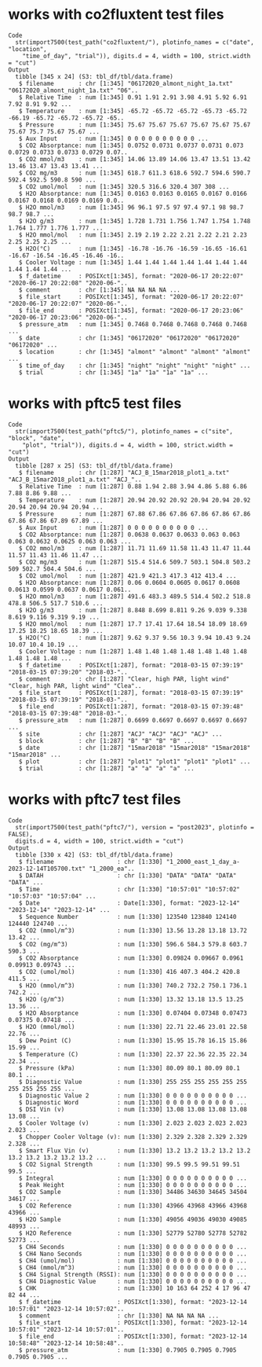 # works with co2fluxtent test files

    Code
      str(import7500(test_path("co2fluxtent/"), plotinfo_names = c("date", "location",
        "time_of_day", "trial")), digits.d = 4, width = 100, strict.width = "cut")
    Output
      tibble [345 x 24] (S3: tbl_df/tbl/data.frame)
       $ filename       : chr [1:345] "06172020_almont_night_1a.txt" "06172020_almont_night_1a.txt" "06"..
       $ Relative Time  : num [1:345] 0.91 1.91 2.91 3.98 4.91 5.92 6.91 7.92 8.91 9.92 ...
       $ Temperature    : num [1:345] -65.72 -65.72 -65.72 -65.73 -65.72 -66.19 -65.72 -65.72 -65.72 -65..
       $ Pressure       : num [1:345] 75.67 75.67 75.67 75.67 75.67 75.67 75.67 75.7 75.67 75.67 ...
       $ Aux Input      : num [1:345] 0 0 0 0 0 0 0 0 0 0 ...
       $ CO2 Absorptance: num [1:345] 0.0752 0.0731 0.0737 0.0731 0.073 0.0729 0.0733 0.0733 0.0729 0.07..
       $ CO2 mmol/m3    : num [1:345] 14.06 13.89 14.06 13.47 13.51 13.42 13.46 13.47 13.43 13.41 ...
       $ CO2 mg/m3      : num [1:345] 618.7 611.3 618.6 592.7 594.6 590.7 592.4 592.5 590.8 590 ...
       $ CO2 umol/mol   : num [1:345] 320.5 316.6 320.4 307 308 ...
       $ H2O Absorptance: num [1:345] 0.0163 0.0163 0.0165 0.0167 0.0166 0.0167 0.0168 0.0169 0.0169 0.0..
       $ H2O mmol/m3    : num [1:345] 96 96.1 97.5 97 97.4 97.1 98 98.7 98.7 98.7 ...
       $ H2O g/m3       : num [1:345] 1.728 1.731 1.756 1.747 1.754 1.748 1.764 1.777 1.776 1.777 ...
       $ H2O mmol/mol   : num [1:345] 2.19 2.19 2.22 2.21 2.22 2.21 2.23 2.25 2.25 2.25 ...
       $ H2O(°C)        : num [1:345] -16.78 -16.76 -16.59 -16.65 -16.61 -16.67 -16.54 -16.45 -16.46 -16..
       $ Cooler Voltage : num [1:345] 1.44 1.44 1.44 1.44 1.44 1.44 1.44 1.44 1.44 1.44 ...
       $ f_datetime     : POSIXct[1:345], format: "2020-06-17 20:22:07" "2020-06-17 20:22:08" "2020-06-"..
       $ comment        : chr [1:345] NA NA NA NA ...
       $ file_start     : POSIXct[1:345], format: "2020-06-17 20:22:07" "2020-06-17 20:22:07" "2020-06-"..
       $ file_end       : POSIXct[1:345], format: "2020-06-17 20:23:06" "2020-06-17 20:23:06" "2020-06-"..
       $ pressure_atm   : num [1:345] 0.7468 0.7468 0.7468 0.7468 0.7468 ...
       $ date           : chr [1:345] "06172020" "06172020" "06172020" "06172020" ...
       $ location       : chr [1:345] "almont" "almont" "almont" "almont" ...
       $ time_of_day    : chr [1:345] "night" "night" "night" "night" ...
       $ trial          : chr [1:345] "1a" "1a" "1a" "1a" ...

# works with pftc5 test files

    Code
      str(import7500(test_path("pftc5/"), plotinfo_names = c("site", "block", "date",
        "plot", "trial")), digits.d = 4, width = 100, strict.width = "cut")
    Output
      tibble [287 x 25] (S3: tbl_df/tbl/data.frame)
       $ filename       : chr [1:287] "ACJ_B_15mar2018_plot1_a.txt" "ACJ_B_15mar2018_plot1_a.txt" "ACJ_"..
       $ Relative Time  : num [1:287] 0.88 1.94 2.88 3.94 4.86 5.88 6.86 7.88 8.86 9.88 ...
       $ Temperature    : num [1:287] 20.94 20.92 20.92 20.94 20.94 20.92 20.94 20.94 20.94 20.94 ...
       $ Pressure       : num [1:287] 67.88 67.86 67.86 67.86 67.86 67.86 67.86 67.86 67.89 67.89 ...
       $ Aux Input      : num [1:287] 0 0 0 0 0 0 0 0 0 0 ...
       $ CO2 Absorptance: num [1:287] 0.0638 0.0637 0.0633 0.063 0.063 0.063 0.0632 0.0625 0.063 0.063 ...
       $ CO2 mmol/m3    : num [1:287] 11.71 11.69 11.58 11.43 11.47 11.44 11.57 11.43 11.46 11.47 ...
       $ CO2 mg/m3      : num [1:287] 515.4 514.6 509.7 503.1 504.8 503.2 509 502.7 504.4 504.6 ...
       $ CO2 umol/mol   : num [1:287] 421.9 421.3 417.3 412 413.4 ...
       $ H2O Absorptance: num [1:287] 0.06 0.0604 0.0605 0.0617 0.0608 0.0613 0.0599 0.0637 0.0617 0.061..
       $ H2O mmol/m3    : num [1:287] 491.6 483.3 489.5 514.4 502.2 518.8 478.8 506.5 517.7 510.6 ...
       $ H2O g/m3       : num [1:287] 8.848 8.699 8.811 9.26 9.039 9.338 8.619 9.116 9.319 9.19 ...
       $ H2O mmol/mol   : num [1:287] 17.7 17.41 17.64 18.54 18.09 18.69 17.25 18.25 18.65 18.39 ...
       $ H2O(°C)        : num [1:287] 9.62 9.37 9.56 10.3 9.94 10.43 9.24 10.07 10.4 10.19 ...
       $ Cooler Voltage : num [1:287] 1.48 1.48 1.48 1.48 1.48 1.48 1.48 1.48 1.48 1.48 ...
       $ f_datetime     : POSIXct[1:287], format: "2018-03-15 07:39:19" "2018-03-15 07:39:20" "2018-03-"..
       $ comment        : chr [1:287] "Clear, high PAR, light wind" "Clear, high PAR, light wind" "Clea"..
       $ file_start     : POSIXct[1:287], format: "2018-03-15 07:39:19" "2018-03-15 07:39:19" "2018-03-"..
       $ file_end       : POSIXct[1:287], format: "2018-03-15 07:39:48" "2018-03-15 07:39:48" "2018-03-"..
       $ pressure_atm   : num [1:287] 0.6699 0.6697 0.6697 0.6697 0.6697 ...
       $ site           : chr [1:287] "ACJ" "ACJ" "ACJ" "ACJ" ...
       $ block          : chr [1:287] "B" "B" "B" "B" ...
       $ date           : chr [1:287] "15mar2018" "15mar2018" "15mar2018" "15mar2018" ...
       $ plot           : chr [1:287] "plot1" "plot1" "plot1" "plot1" ...
       $ trial          : chr [1:287] "a" "a" "a" "a" ...

# works with pftc7 test files

    Code
      str(import7500(test_path("pftc7/"), version = "post2023", plotinfo = FALSE),
      digits.d = 4, width = 100, strict.width = "cut")
    Output
      tibble [330 x 42] (S3: tbl_df/tbl/data.frame)
       $ filename                  : chr [1:330] "1_2000_east_1_day_a-2023-12-14T105700.txt" "1_2000_ea"..
       $ DATAH                     : chr [1:330] "DATA" "DATA" "DATA" "DATA" ...
       $ Time                      : chr [1:330] "10:57:01" "10:57:02" "10:57:03" "10:57:04" ...
       $ Date                      : Date[1:330], format: "2023-12-14" "2023-12-14" "2023-12-14" ...
       $ Sequence Number           : num [1:330] 123540 123840 124140 124440 124740 ...
       $ CO2 (mmol/m^3)            : num [1:330] 13.56 13.28 13.18 13.72 13.42 ...
       $ CO2 (mg/m^3)              : num [1:330] 596.6 584.3 579.8 603.7 590.3 ...
       $ CO2 Absorptance           : num [1:330] 0.09824 0.09667 0.0961 0.09913 0.09743 ...
       $ CO2 (umol/mol)            : num [1:330] 416 407.3 404.2 420.8 411.5 ...
       $ H2O (mmol/m^3)            : num [1:330] 740.2 732.2 750.1 736.1 742.2 ...
       $ H2O (g/m^3)               : num [1:330] 13.32 13.18 13.5 13.25 13.36 ...
       $ H2O Absorptance           : num [1:330] 0.07404 0.07348 0.07473 0.07375 0.07418 ...
       $ H2O (mmol/mol)            : num [1:330] 22.71 22.46 23.01 22.58 22.76 ...
       $ Dew Point (C)             : num [1:330] 15.95 15.78 16.15 15.86 15.99 ...
       $ Temperature (C)           : num [1:330] 22.37 22.36 22.35 22.34 22.34 ...
       $ Pressure (kPa)            : num [1:330] 80.09 80.1 80.09 80.1 80.1 ...
       $ Diagnostic Value          : num [1:330] 255 255 255 255 255 255 255 255 255 255 ...
       $ Diagnostic Value 2        : num [1:330] 0 0 0 0 0 0 0 0 0 0 ...
       $ Diagnostic Word           : num [1:330] 0 0 0 0 0 0 0 0 0 0 ...
       $ DSI Vin (v)               : num [1:330] 13.08 13.08 13.08 13.08 13.08 ...
       $ Cooler Voltage (v)        : num [1:330] 2.023 2.023 2.023 2.023 2.023 ...
       $ Chopper Cooler Voltage (v): num [1:330] 2.329 2.328 2.329 2.329 2.328 ...
       $ Smart Flux Vin (v)        : num [1:330] 13.2 13.2 13.2 13.2 13.2 13.2 13.2 13.2 13.2 13.2 ...
       $ CO2 Signal Strength       : num [1:330] 99.5 99.5 99.51 99.51 99.5 ...
       $ Integral                  : num [1:330] 0 0 0 0 0 0 0 0 0 0 ...
       $ Peak Height               : num [1:330] 0 0 0 0 0 0 0 0 0 0 ...
       $ CO2 Sample                : num [1:330] 34486 34630 34645 34504 34617 ...
       $ CO2 Reference             : num [1:330] 43966 43968 43966 43968 43966 ...
       $ H2O Sample                : num [1:330] 49056 49036 49030 49085 48993 ...
       $ H2O Reference             : num [1:330] 52779 52780 52778 52782 52773 ...
       $ CH4 Seconds               : num [1:330] 0 0 0 0 0 0 0 0 0 0 ...
       $ CH4 Nano Seconds          : num [1:330] 0 0 0 0 0 0 0 0 0 0 ...
       $ CH4 (umol/mol)            : num [1:330] 0 0 0 0 0 0 0 0 0 0 ...
       $ CH4 (mmol/m^3)            : num [1:330] 0 0 0 0 0 0 0 0 0 0 ...
       $ CH4 Signal Strength (RSSI): num [1:330] 0 0 0 0 0 0 0 0 0 0 ...
       $ CH4 Diagnostic Value      : num [1:330] 0 0 0 0 0 0 0 0 0 0 ...
       $ CHK                       : num [1:330] 10 163 64 252 4 17 96 47 82 44 ...
       $ f_datetime                : POSIXct[1:330], format: "2023-12-14 10:57:01" "2023-12-14 10:57:02"..
       $ comment                   : chr [1:330] NA NA NA NA ...
       $ file_start                : POSIXct[1:330], format: "2023-12-14 10:57:01" "2023-12-14 10:57:01"..
       $ file_end                  : POSIXct[1:330], format: "2023-12-14 10:58:48" "2023-12-14 10:58:48"..
       $ pressure_atm              : num [1:330] 0.7905 0.7905 0.7905 0.7905 0.7905 ...

